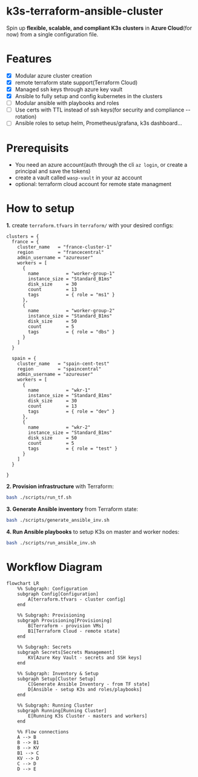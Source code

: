 # k3s-terraform-ansible-cluster
Spin up **flexible, scalable, and compliant K3s clusters** in **Azure Cloud**(for now) from a single configuration file.
# Features
- [x] Modular azure cluster creation
- [x] remote terraform state support(Terraform Cloud)
- [x] Managed ssh keys through azure key vault
- [x] Ansible to fully setup and config kubernetes in the clusters
- [ ] Modular ansible with playbooks and roles
- [ ] Use certs with TTL instead of ssh keys(for security and compliance -- rotation)
- [ ] Ansible roles to setup helm, Prometheus/grafana, k3s dashboard...

# Prerequisits
- You need an azure account(auth through the cli `az login`, or create a principal and save the tokens)
- create a vault called `wasp-vault` in your az account
- optional: terraform cloud account for remote state managment

# How to setup
**1.** create `terraform.tfvars` in `terraform/` with your desired configs:


```HCL
clusters = {
  france = {
    cluster_name   = "france-cluster-1"
    region         = "francecentral"
    admin_username = "azureuser"
    workers = [
      {
        name          = "worker-group-1"
        instance_size = "Standard_B1ms"
        disk_size     = 30
        count         = 13  
        tags          = { role = "ms1" }
      },
      {
        name          = "worker-group-2"
        instance_size = "Standard_B1ms"
        disk_size     = 50
        count         = 5
        tags          = { role = "dbs" }
      }
    ]
  }

  spain = {
    cluster_name   = "spain-cent-test"
    region         = "spaincentral"
    admin_username = "azureuser"
    workers = [
      {
        name          = "wkr-1"
        instance_size = "Standard_B1ms"
        disk_size     = 30
        count         = 13  
        tags          = { role = "dev" }
      },
      {
        name          = "wkr-2"
        instance_size = "Standard_B1ms"
        disk_size     = 50
        count         = 5
        tags          = { role = "test" }
      }
    ]
  }

}
```
**2. Provision infrastructure** with Terraform:
```bash
bash ./scripts/run_tf.sh
```

**3. Generate Ansible inventory** from Terraform state:
```sh
bash ./scripts/generate_ansible_inv.sh
```

**4. Run Ansible playbooks** to setup K3s on master and worker nodes:

```sh
bash ./scripts/run_ansible_inv.sh
```
# Workflow Diagram
```mermaid
flowchart LR
    %% Subgraph: Configuration
    subgraph Config[Configuration]
        A[terraform.tfvars - cluster config]
    end

    %% Subgraph: Provisioning
    subgraph Provisioning[Provisioning]
        B[Terraform - provision VMs]
        B1[Terraform Cloud - remote state]
    end

    %% Subgraph: Secrets
    subgraph Secrets[Secrets Management]
        KV[Azure Key Vault - secrets and SSH keys]
    end

    %% Subgraph: Inventory & Setup
    subgraph Setup[Cluster Setup]
        C[Generate Ansible Inventory - from TF state]
        D[Ansible - setup K3s and roles/playbooks]
    end

    %% Subgraph: Running Cluster
    subgraph Running[Running Cluster]
        E[Running K3s Cluster - masters and workers]
    end

    %% Flow connections
    A --> B
    B --> B1
    B --> KV
    B1 --> C
    KV --> D
    C --> D
    D --> E
```
